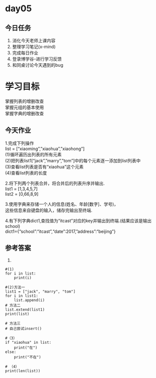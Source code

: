 # day05

## 今日任务

1. 消化今天老师上课内容
2. 整理学习笔记\(x-mind\)
3. 完成每日作业
4. 登录博学谷-进行学习反馈
5. 和同桌讨论今天遇到的bug

# 学习目标

掌握列表的增删改查  
掌握元组的基本使用  
掌握字典的增删改查

## 今天作业

1.完成下列操作  
list = \[“xiaoming”,”xiaohua”,”xiaohong”\]  
\(1\)循环遍历出列表的所有元素  
\(2\)把列表list1\[“jack”,”marry”,”tom”\]中的每个元素逐一添加到list列表中  
\(3\)查看list列表是否有“xiaohua”这个元素  
\(4\)查看list列表的长度

2.将下列两个列表合并，将合并后的列表升序并输出.  
list1 = \[1,3,4,5,7\]  
list2 = \[0,66,8,9\]

3.使用字典来存储一个人的信息\(姓名、年龄\[数字\]、学号\)，  
这些信息来自键盘的输入，储存完输出至终端.

4.有下列字典dict1,查找值为“itcast”对应的key并输出到终端.\(结果应该是输出school\)  
dict1={“school”:“itcast”,“date”:2017,”address”:“beijing”}

## 参考答案

1. 
```
#(1)
for i in list:
    print(i)
```

```
#(2)方法一
list1 = ["jack", "marry", "tom"]
for i in list1:
	list.append(i)
# 方法二
list.extend(list1)
print(list)

# 方法三
# 自己尝试insert()
```

```
#（3）
if "xiaohua" in list:
	print("在")
else:
	print("不在")
```

```
# （4）
print(len(list))
```



